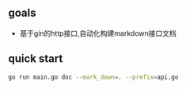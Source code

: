 ## goals
- 基于gin的http接口,自动化构建markdown接口文档

## quick start
```bash
go run main.go doc --mark_down=. --prefix=api.go
```
